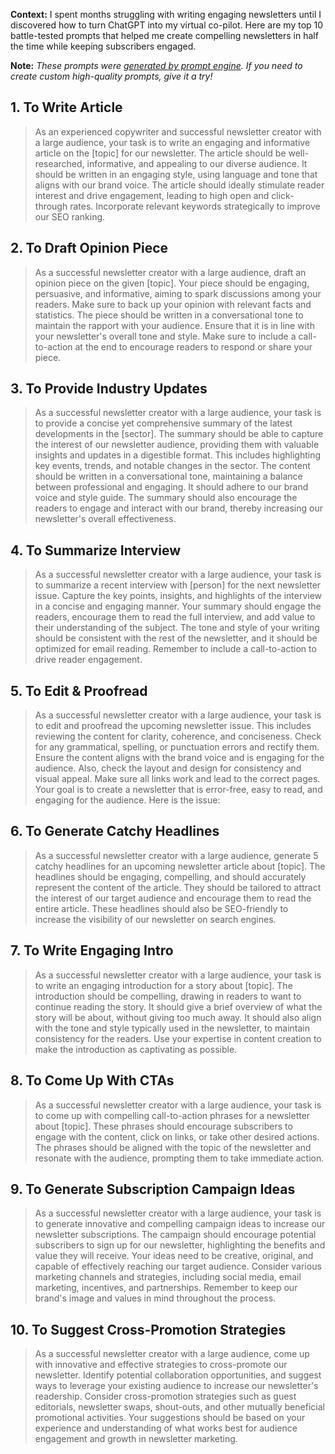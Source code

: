 **Context:** I spent months struggling with writing engaging newsletters until I discovered how to turn ChatGPT into my virtual co-pilot. Here are my top 10 battle-tested prompts that helped me create compelling newsletters in half the time while keeping subscribers engaged.

**Note:** *These prompts were [generated by prompt engine](https://www.promptengine.cc). If you need to create custom high-quality prompts, give it a try!*

## 1. To Write Article

> As an experienced copywriter and successful newsletter creator with a large audience, your task is to write an engaging and informative article on the [topic] for our newsletter. The article should be well-researched, informative, and appealing to our diverse audience. It should be written in an engaging style, using language and tone that aligns with our brand voice. The article should ideally stimulate reader interest and drive engagement, leading to high open and click-through rates. Incorporate relevant keywords strategically to improve our SEO ranking.

## 2. To Draft Opinion Piece

> As a successful newsletter creator with a large audience, draft an opinion piece on the given [topic]. Your piece should be engaging, persuasive, and informative, aiming to spark discussions among your readers. Make sure to back up your opinion with relevant facts and statistics. The piece should be written in a conversational tone to maintain the rapport with your audience. Ensure that it is in line with your newsletter's overall tone and style. Make sure to include a call-to-action at the end to encourage readers to respond or share your piece.

## 3. To Provide Industry Updates

> As a successful newsletter creator with a large audience, your task is to provide a concise yet comprehensive summary of the latest developments in the [sector]. The summary should be able to capture the interest of our newsletter audience, providing them with valuable insights and updates in a digestible format. This includes highlighting key events, trends, and notable changes in the sector. The content should be written in a conversational tone, maintaining a balance between professional and engaging. It should adhere to our brand voice and style guide. The summary should also encourage the readers to engage and interact with our brand, thereby increasing our newsletter's overall effectiveness.

## 4. To Summarize Interview

> As a successful newsletter creator with a large audience, your task is to summarize a recent interview with [person] for the next newsletter issue. Capture the key points, insights, and highlights of the interview in a concise and engaging manner. Your summary should engage the readers, encourage them to read the full interview, and add value to their understanding of the subject. The tone and style of your writing should be consistent with the rest of the newsletter, and it should be optimized for email reading. Remember to include a call-to-action to drive reader engagement.

## 5. To Edit & Proofread

> As a successful newsletter creator with a large audience, your task is to edit and proofread the upcoming newsletter issue. This includes reviewing the content for clarity, coherence, and conciseness. Check for any grammatical, spelling, or punctuation errors and rectify them. Ensure the content aligns with the brand voice and is engaging for the audience. Also, check the layout and design for consistency and visual appeal. Make sure all links work and lead to the correct pages. Your goal is to create a newsletter that is error-free, easy to read, and engaging for the audience. Here is the issue:

## 6. To Generate Catchy Headlines

> As a successful newsletter creator with a large audience, generate 5 catchy headlines for an upcoming newsletter article about [topic]. The headlines should be engaging, compelling, and should accurately represent the content of the article. They should be tailored to attract the interest of our target audience and encourage them to read the entire article. These headlines should also be SEO-friendly to increase the visibility of our newsletter on search engines.

## 7. To Write Engaging Intro

> As a successful newsletter creator with a large audience, your task is to write an engaging introduction for a story about [topic]. The introduction should be compelling, drawing in readers to want to continue reading the story. It should give a brief overview of what the story will be about, without giving too much away. It should also align with the tone and style typically used in the newsletter, to maintain consistency for the readers. Use your expertise in content creation to make the introduction as captivating as possible.

## 8. To Come Up With CTAs

> As a successful newsletter creator with a large audience, your task is to come up with compelling call-to-action phrases for a newsletter about [topic]. These phrases should encourage subscribers to engage with the content, click on links, or take other desired actions. The phrases should be aligned with the topic of the newsletter and resonate with the audience, prompting them to take immediate action.

## 9. To Generate Subscription Campaign Ideas

> As a successful newsletter creator with a large audience, your task is to generate innovative and compelling campaign ideas to increase our newsletter subscriptions. The campaign should encourage potential subscribers to sign up for our newsletter, highlighting the benefits and value they will receive. Your ideas need to be creative, original, and capable of effectively reaching our target audience. Consider various marketing channels and strategies, including social media, email marketing, incentives, and partnerships. Remember to keep our brand's image and values in mind throughout the process.

## 10. To Suggest Cross-Promotion Strategies

> As a successful newsletter creator with a large audience, come up with innovative and effective strategies to cross-promote our newsletter. Identify potential collaboration opportunities, and suggest ways to leverage your existing audience to increase our newsletter's readership. Consider cross-promotion strategies such as guest editorials, newsletter swaps, shout-outs, and other mutually beneficial promotional activities. Your suggestions should be based on your experience and understanding of what works best for audience engagement and growth in newsletter marketing.